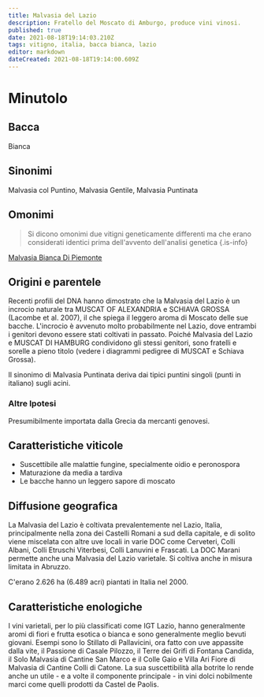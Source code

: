 ```yaml
---
title: Malvasia del Lazio
description: Fratello del Moscato di Amburgo, produce vini vinosi.
published: true
date: 2021-08-18T19:14:03.210Z
tags: vitigno, italia, bacca bianca, lazio
editor: markdown
dateCreated: 2021-08-18T19:14:00.609Z
---
```


# Minutolo

## Bacca
Bianca

## Sinonimi
Malvasia col Puntino, Malvasia Gentile, Malvasia Puntinata

## Omonimi
> Si dicono omonimi due vitigni geneticamente differenti ma che erano considerati identici prima dell'avvento dell'analisi genetica
{.is-info}

[Malvasia Bianca Di Piemonte](/vitigni/bacca-bianca/malvasia-bianca-di-piemonte)


## Origini e parentele
Recenti profili del DNA hanno dimostrato che la Malvasia del Lazio è un incrocio naturale tra MUSCAT OF ALEXANDRIA e SCHIAVA GROSSA (Lacombe et al. 2007), il che spiega il leggero aroma di Moscato delle sue bacche. L'incrocio è avvenuto molto probabilmente nel Lazio, dove entrambi i genitori devono essere stati coltivati in passato. Poiché Malvasia del Lazio e MUSCAT DI HAMBURG condividono gli stessi genitori, sono fratelli e sorelle a pieno titolo (vedere i diagrammi pedigree di MUSCAT e Schiava Grossa).

Il sinonimo di Malvasia Puntinata deriva dai tipici puntini singoli (punti in italiano) sugli acini.

### Altre Ipotesi

Presumibilmente importata dalla Grecia da mercanti genovesi.

## Caratteristiche viticole

- Suscettibile alle malattie fungine, specialmente oidio e peronospora 
- Maturazione da media a tardiva 
- Le bacche hanno un leggero sapore di moscato

## Diffusione geografica

La Malvasia del Lazio è coltivata prevalentemente nel Lazio, Italia, principalmente nella zona dei Castelli Romani a sud della capitale, e di solito viene miscelata con altre uve locali in varie DOC come Cerveteri, Colli Albani, Colli Etruschi Viterbesi, Colli Lanuvini e Frascati. La DOC Marani permette anche una Malvasia del Lazio varietale. Si coltiva anche in misura limitata in Abruzzo.

C'erano 2.626 ha (6.489 acri) piantati in Italia nel 2000.

## Caratteristiche enologiche

I vini varietali, per lo più classificati come IGT Lazio, hanno generalmente aromi di fiori e frutta esotica o bianca e sono generalmente meglio bevuti giovani. Esempi sono lo Stillato di Pallavicini, ora fatto con uve appassite dalla vite, il Passione di Casale Pilozzo, il Terre dei Grifi di Fontana Candida, il Solo Malvasia di Cantine San Marco e il Colle Gaio e Villa Ari Fiore di Malvasia di Cantine Colli di Catone. La sua suscettibilità alla botrite lo rende anche un utile - e a volte il componente principale - in vini dolci nobilmente marci come quelli prodotti da Castel de Paolis.

